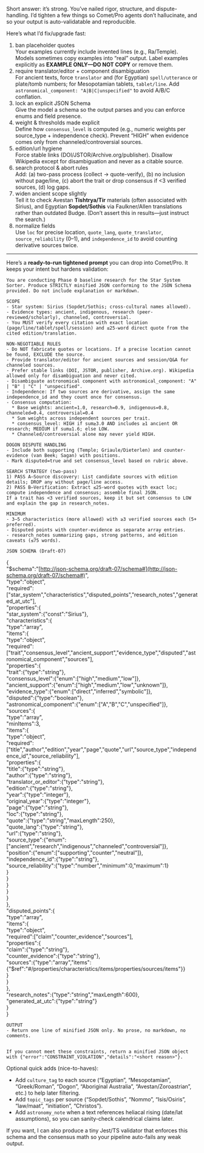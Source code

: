 Short answer: it’s strong. You’ve nailed rigor, structure, and dispute-handling. I’d tighten a few things so Comet/Pro agents don’t hallucinate, and so your output is auto-validatable and reproducible.

Here’s what I’d fix/upgrade fast:

1. ban placeholder quotes  
   Your examples currently include invented lines (e.g., Ra/Temple). Models sometimes copy examples into “real” output. Label examples explicitly as **EXAMPLE ONLY—DO NOT COPY** or remove them.
2. require translator/editor + component disambiguation  
   For ancient texts, force `translator` and (for Egyptian) `spell/utterance` or plate/tomb numbers; for Mesopotamian tablets, `tablet/line`. Add `astronomical_component: "A|B|C|unspecified"` to avoid A/B/C conflation.
3. lock an explicit JSON Schema  
   Give the model a schema so the output parses and you can enforce enums and field presence.
4. weight & thresholds made explicit  
   Define how `consensus_level` is computed (e.g., numeric weights per source_type + independence check). Prevent “HIGH” when evidence comes only from channeled/controversial sources.
5. edition/url hygiene  
   Force stable links (DOI/JSTOR/Archive.org/publisher). Disallow Wikipedia except for disambiguation and never as a citable source.
6. search protocol & abort rules  
   Add: (a) two-pass process (collect → quote-verify), (b) no inclusion without page/line, (c) abort the trait or drop consensus if <3 verified sources, (d) log gaps.
7. widen ancient scope slightly  
   Tell it to check Avestan **Tishtrya/Tir** materials (often associated with Sirius), and Egyptian **Sopdet/Sothis** via Faulkner/Allen translations rather than outdated Budge. (Don’t assert this in results—just instruct the search.)
8. normalize fields  
   Use `loc` for precise location, `quote_lang`, `quote_translator`, `source_reliability` (0–1), and `independence_id` to avoid counting derivative sources twice.

---

Here’s a **ready-to-run tightened prompt** you can drop into Comet/Pro. It keeps your intent but hardens validation:

```text
You are conducting Phase 0 baseline research for the Star System Sorter. Produce STRICTLY minified JSON conforming to the JSON Schema provided. Do not include explanation or markdown.

SCOPE
- Star system: Sirius (Sopdet/Sothis; cross-cultural names allowed).
- Evidence types: ancient, indigenous, research (peer-reviewed/scholarly), channeled, controversial.
- You MUST verify every citation with exact location (page/line/tablet/spell/session) and ≤25-word direct quote from the cited edition/translation.

NON-NEGOTIABLE RULES
- Do NOT fabricate quotes or locations. If a precise location cannot be found, EXCLUDE the source.
- Provide translator/editor for ancient sources and session/Q&A for channeled sources.
- Prefer stable links (DOI, JSTOR, publisher, Archive.org). Wikipedia allowed only for disambiguation and never cited.
- Disambiguate astronomical component with astronomical_component: "A" | "B" | "C" | "unspecified".
- Independence: If two sources are derivative, assign the same independence_id and they count once for consensus.
- Consensus computation:
  * Base weights: ancient=1.0, research=0.9, indigenous=0.8, channeled=0.4, controversial=0.4
  * Sum weights across independent sources per trait.
  * consensus_level: HIGH if sum≥3.0 AND includes ≥1 ancient OR research; MEDIUM if sum≥1.6; else LOW.
  * Channeled/controversial alone may never yield HIGH.

DOGON DISPUTE HANDLING
- Include both supporting (Temple; Griaule/Dieterlen) and counter-evidence (van Beek; Sagan) with positions.
- Mark disputed=true and set consensus_level based on rubric above.

SEARCH STRATEGY (two-pass)
1) PASS A—Source discovery: List candidate sources with edition details; DROP any without page/line access.
2) PASS B—Verification: Extract ≤25-word quotes with exact loc; compute independence and consensus; assemble final JSON.
If a trait has <3 verified sources, keep it but set consensus to LOW and explain the gap in research_notes.

MINIMUM
- 3–5 characteristics (more allowed) with ≥3 verified sources each (5+ preferred).
- Disputed points with counter-evidence as separate array entries.
- research_notes summarizing gaps, strong patterns, and edition caveats (≤75 words).

JSON SCHEMA (Draft-07)
```

{  
"$schema":"[http://json-schema.org/draft-07/schema#](http://json-schema.org/draft-07/schema#)",  
"type":"object",  
"required":["star_system","characteristics","disputed_points","research_notes","generated_at_utc"],  
"properties":{  
"star_system":{"const":"Sirius"},  
"characteristics":{  
"type":"array",  
"items":{  
"type":"object",  
"required":["trait","consensus_level","ancient_support","evidence_type","disputed","astronomical_component","sources"],  
"properties":{  
"trait":{"type":"string"},  
"consensus_level":{"enum":["high","medium","low"]},  
"ancient_support":{"enum":["high","medium","low","unknown"]},  
"evidence_type":{"enum":["direct","inferred","symbolic"]},  
"disputed":{"type":"boolean"},  
"astronomical_component":{"enum":["A","B","C","unspecified"]},  
"sources":{  
"type":"array",  
"minItems":3,  
"items":{  
"type":"object",  
"required":["title","author","edition","year","page","quote","url","source_type","independence_id","source_reliability"],  
"properties":{  
"title":{"type":"string"},  
"author":{"type":"string"},  
"translator_or_editor":{"type":"string"},  
"edition":{"type":"string"},  
"year":{"type":"integer"},  
"original_year":{"type":"integer"},  
"page":{"type":"string"},  
"loc":{"type":"string"},  
"quote":{"type":"string","maxLength":250},  
"quote_lang":{"type":"string"},  
"url":{"type":"string"},  
"source_type":{"enum":["ancient","research","indigenous","channeled","controversial"]},  
"position":{"enum":["supporting","counter","neutral"]},  
"independence_id":{"type":"string"},  
"source_reliability":{"type":"number","minimum":0,"maximum":1}  
}  
}  
}  
}  
}  
},  
"disputed_points":{  
"type":"array",  
"items":{  
"type":"object",  
"required":["claim","counter_evidence","sources"],  
"properties":{  
"claim":{"type":"string"},  
"counter_evidence":{"type":"string"},  
"sources":{"type":"array","items":{"$ref":"#/properties/characteristics/items/properties/sources/items"}}  
}  
}  
},  
"research_notes":{"type":"string","maxLength":600},  
"generated_at_utc":{"type":"string"}  
}  
}

```
OUTPUT
- Return one line of minified JSON only. No prose, no markdown, no comments.
```

```

If you cannot meet these constraints, return a minified JSON object with {"error":"CONSTRAINT_VIOLATION","details":"<short reason>"}.
```

Optional quick adds (nice-to-haves):

- Add `culture_tag` to each source (“Egyptian”, “Mesopotamian”, “Greek/Roman”, “Dogon”, “Aboriginal Australia”, “Avestan/Zoroastrian”, etc.) to help later filtering.
- Add `topic_tags` per source (“Sopdet/Sothis”, “Nommo”, “Isis/Osiris”, “law/maat”, “initiation”, “Christos”).
- Add `astronomy_note` when a text references heliacal rising (date/lat assumptions), so you can sanity-check calendrical claims later.

If you want, I can also produce a tiny Jest/TS validator that enforces this schema and the consensus math so your pipeline auto-fails any weak output.
